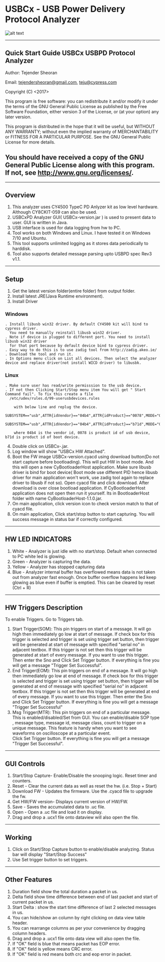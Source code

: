 # USBCx - USB Power Delivery Protocol Analyzer
![alt text](https://github.com/tejv/USBCx/blob/master/gui_image.png)

--------------------------------------------------------------------------------
Quick Start Guide USBCx USBPD Protocol Analyzer
--------------------------------------------------------------------------------
Author: Tejender Sheoran

Email: tejendersheoran@gmail.com, teju@cypress.com

Copyright (C) <2017>  <Tejender Sheoran>

This program is free software: you can redistribute it and/or modify
it under the terms of the GNU General Public License as published by
the Free Software Foundation, either version 3 of the License, or
(at your option) any later version.

This program is distributed in the hope that it will be useful,
but WITHOUT ANY WARRANTY; without even the implied warranty of
MERCHANTABILITY or FITNESS FOR A PARTICULAR PURPOSE.  See the
GNU General Public License for more details.

You should have received a copy of the GNU General Public License
along with this program.  If not, see <http://www.gnu.org/licenses/>.
--------------------------------------------------------------------------------

-------------------------------------------------------------------------------
Overview
--------------------------------------------------------------------------------
1. This analyzer uses CY4500 TypeC PD Anlyzer kit as low level hardware. Although CY8CKIT-059
   can also be used.
2. USBCxPD Analyzer GUI( USBCx-version.jar ) is used to present data to user. GUI
   is written in Java.
3. USB interface is used for data logging from hw to PC.
4. Tool works on both Windows and Linux. I have tested it on Windows 7/10 and Ubuntu.
5. This tool supports unlimited logging as it stores data periodically to harddisk.
6. Tool also supports detailed message parsing upto USBPD spec Rev3 v1.1.


--------------------------------------------------------------------------------
Setup
-------------------------------------------------------------------------------
1. Get the latest version folder(entire folder) from output folder.
2. Install latest JRE(Java Runtime environment).
3. Install Driver 
  ### Windows
    . Install libusb win32 driver. By default CY4500 kit will bind to cypress driver. 
      You need to manually reinstall libusb win32 driver.
    . Note if device is plugged to different port. You need to install libusb win32 driver
      for that port because by default device bind to cypress driver.
    . Easy way to do this is to use zadig tool from http://zadig.akeo.ie/
    . Download the tool and run it.
    . In Options menu click on List all devices. Then select the analyzer device and replace driver(not install WICD driver) to libusbk.
  ### Linux
    . Make sure user has read/write permisssion to the usb device. 
    . If not then Clicking Start/Stop menu item You will get " Start Command fail". To fix this create a file
      /etc/udev/rules.d/99-userusbdevices.rules
      
        with below line and replug the device.
      SUBSYSTEM=="usb",ATTR{idVendor}=="04b4",ATTR{idProduct}=="0078",MODE="0660",GROUP="plugdev"
      SUBSYSTEM=="usb",ATTR{idVendor}=="04b4",ATTR{idProduct}=="b71d",MODE="0660",GROUP="plugdev"
      
        where 04b4 is the vendor id, 0078 is product id of usb device, b71d is product id of boot device.
        
4. Double click on USBCx-<version>.jar.
5. Log window will show "USBCx HW Attached".
6. Boot the FW image USBCx-version.cyacd using download button(Do not start capture before bootloading).
   This will put HW in boot mode.
   And this will open a new CyBootloaderHost application. Make sure libusb driver is bind
   for boot device( Boot mode use different PID hence libusb driver for main application won't work,
   use zadig tool again to replace driver to libusb if not so).
   Open cyacd file and click download. After download is over close bootload application.
   If CyBootloaderHost application does not open then run it yourself. Its in BootloaderHost folder
   with name CyBootloaderHost-1.1.0.jar.
7. On main application, click version icon to check version match to that of cyacd file. 
8. On main application, Click start/stop button to start capturing. You will success message in 
   status bar if correctly configured.

--------------------------------------------------------------------------------
HW LED INDICATORS
--------------------------------------------------------------------------------
1. White - Analyzer is just idle with no start/stop. Default when connected to PC white led is glowing.
2. Green - Analyzer is capturing the data.
3. Yellow - Analyzer has stopped capturing data
4. Blue - Analyzer internal buffer has overflowed means data is not taken out from analyzer fast enough. 
   Once buffer overflow happens led keep glowing as blue even if buffer is emptied. This can be cleared by reset (Ctrl + R)

--------------------------------------------------------------------------------
HW Triggers Description
--------------------------------------------------------------------------------
To enable Triggers. Go to Triggers tab.

1. Start Trigger(SOM): This pin triggers on start of a message. It will go high 
   then immediately go low at start of message. If check box for this trigger is selected
   and trigger is set using trigger set button, then trigger will be generated at start of
   message with specified "serial no" in adjacent textbox. If this trigger is not
   set then this trigger will be generated at start of every message.
   If you want to use this trigger. Then enter the Sno and Click Set Trigger button. 
   If everything is fine you will get a message "Trigger Set Successful". 
2. End Trigger(EOM): This pin triggers on end of a message. It will go high 
   then immediately go low at end of message. If check box for this trigger is selected
   and trigger is set using trigger set button, then trigger will be generated at end of
   message with specified "serial no" in adjacent textbox. If this trigger is not
   set then this trigger will be generated at end of every message.
   If you want to use this trigger. Then enter the Sno and Click Set Trigger button. 
   If everything is fine you will get a message "Trigger Set Successful"  
3. Msg  Trigger(MTR): This pin triggers on end of a particular message.
   This is enabled/disabled/Set from GUI. 
   You can enable/disable SOP type , message type, message id, message class, count to trigger on a unique 
   message. This feature is handy when you want to see waveforms on oscilloscope at 
   a particular event.   
   Click Set Trigger button. If everything is fine you will get a message "Trigger Set Successful".    

--------------------------------------------------------------------------------  
GUI Controls
--------------------------------------------------------------------------------

1. Start/Stop Capture- Enable/Disable the snooping logic. Reset timer and counters.
2. Reset - Clear the current data as well as reset the hw. (i.e. Stop + Start)
3. Download FW -  Updates the firmware. Use the .cyacd file to upgrade the fw.
4. Get HW/FW version- Displays current version of HW/FW.
6. Save - Saves the accumulated data to .uc file. 
7. Open - Open a .uc file and load it on display.
8. Drag and drop a .ucx1 file onto dataview will also open the file.

--------------------------------------------------------------------------------   
Working
--------------------------------------------------------------------------------
1. Click on Start/Stop Capture button to enable/disable analyzing. Status bar will display "Start/Stop Success"
2. Use Set trigger button to set triggers.  
   
--------------------------------------------------------------------------------   
Other Features
--------------------------------------------------------------------------------
1. Duration field show the total duration a packet in us.
2. Delta field show time difference between end of last packet and start of current packet in us.
3. Start Delta : show the start time difference of last 2 selected messages in us.
4. You can hide/show an column by right clicking on data view table header.
5. You can rearrange columns as per your convenience by dragging column headers.
6. Drag and drop a .ucx1 file onto data view will also open the file.
7. If "OK" field is blue that means packet has EOP error.
8. If "OK" field is yellow means CRC error.
9. If "OK" field is red means both crc and eop error in packet.
